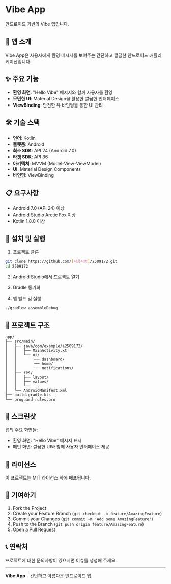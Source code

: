 # Vibe App

안드로이드 기반의 Vibe 앱입니다.

## 📱 앱 소개

Vibe App은 사용자에게 환영 메시지를 보여주는 간단하고 깔끔한 안드로이드 애플리케이션입니다.

## ✨ 주요 기능

- **환영 화면**: "Hello Vibe" 메시지와 함께 사용자를 환영
- **모던한 UI**: Material Design을 활용한 깔끔한 인터페이스
- **ViewBinding**: 안전한 뷰 바인딩을 통한 UI 관리

## 🛠️ 기술 스택

- **언어**: Kotlin
- **플랫폼**: Android
- **최소 SDK**: API 24 (Android 7.0)
- **타겟 SDK**: API 36
- **아키텍처**: MVVM (Model-View-ViewModel)
- **UI**: Material Design Components
- **바인딩**: ViewBinding

## 📋 요구사항

- Android 7.0 (API 24) 이상
- Android Studio Arctic Fox 이상
- Kotlin 1.8.0 이상

## 🚀 설치 및 실행

1. 프로젝트 클론
```bash
git clone https://github.com/[사용자명]/2509172.git
cd 2509172
```

2. Android Studio에서 프로젝트 열기

3. Gradle 동기화

4. 앱 빌드 및 실행
```bash
./gradlew assembleDebug
```

## 📁 프로젝트 구조

```
app/
├── src/main/
│   ├── java/com/example/a2509172/
│   │   ├── MainActivity.kt
│   │   └── ui/
│   │       ├── dashboard/
│   │       ├── home/
│   │       └── notifications/
│   ├── res/
│   │   ├── layout/
│   │   ├── values/
│   │   └── ...
│   └── AndroidManifest.xml
├── build.gradle.kts
└── proguard-rules.pro
```

## 🎨 스크린샷

앱의 주요 화면들:
- 환영 화면: "Hello Vibe" 메시지 표시
- 메인 화면: 깔끔한 UI와 함께 사용자 인터페이스 제공

## 📝 라이선스

이 프로젝트는 MIT 라이선스 하에 배포됩니다.

## 🤝 기여하기

1. Fork the Project
2. Create your Feature Branch (`git checkout -b feature/AmazingFeature`)
3. Commit your Changes (`git commit -m 'Add some AmazingFeature'`)
4. Push to the Branch (`git push origin feature/AmazingFeature`)
5. Open a Pull Request

## 📞 연락처

프로젝트에 대한 문의사항이 있으시면 이슈를 생성해 주세요.

---

**Vibe App** - 간단하고 아름다운 안드로이드 앱
